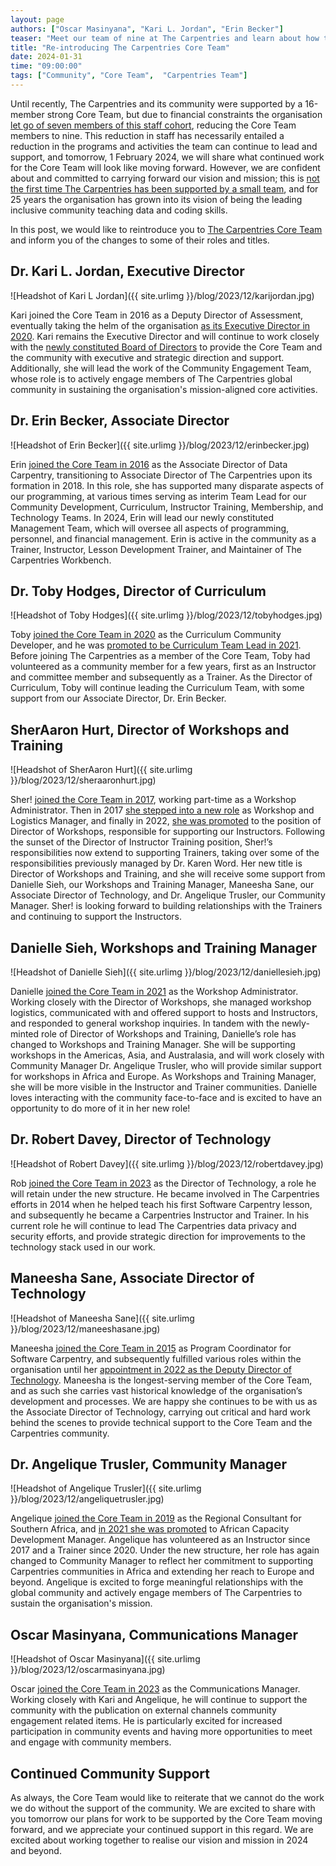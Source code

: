 ```yaml
---
layout: page
authors: ["Oscar Masinyana", "Kari L. Jordan", "Erin Becker"]
teaser: "Meet our team of nine at The Carpentries and learn about how they will continue to support you."
title: "Re-introducing The Carpentries Core Team"
date: 2024-01-31
time: "09:00:00"
tags: ["Community", "Core Team",  "Carpentries Team"]
---
```


Until recently, The Carpentries and its community were supported by a 16-member strong Core Team, but due to financial constraints the organisation [let go of seven members of this staff cohort](https://carpentries.org/blog/2024/01/with-gratitude-to-our-legacy-core-team-members/), reducing the Core Team members to nine. This reduction in staff has necessarily entailed a reduction in the programs and activities the team can continue to lead and support, and tomorrow, 1 February 2024, we will share what continued work for the Core Team will look like moving forward. However, we are confident about and committed to carrying forward our vision and mission; this is [not the first time The Carpentries has been supported by a small team](https://carpentries.org/blog/2019/02/projects-teams-job-plans/), and for 25 years the organisation has grown into its vision of being the leading inclusive community teaching data and coding skills. 

In this post, we would like to reintroduce you to [The Carpentries Core Team](https://carpentries.org/team/) and inform you of the changes to some of their roles and titles. 

## Dr. Kari L. Jordan, Executive Director 
![Headshot of Kari L Jordan]({{ site.urlimg }}/blog/2023/12/karijordan.jpg)

Kari joined the Core Team in 2016 as a Deputy Director of Assessment, eventually taking the helm of the organisation [as its Executive Director in 2020](https://carpentries.org/blog/2020/04/kari-new-executive-director/). Kari remains the Executive Director and will continue to work closely with the [newly constituted Board of Directors](https://carpentries.org/blog/2024/01/announcing-the-results-of-the-2024-community-election/) to provide the Core Team and the community with executive and strategic direction and support. Additionally, she will lead the work of the Community Engagement Team, whose role is to actively engage members of The Carpentries global community in sustaining the organisation's mission-aligned core activities.

## Dr. Erin Becker, Associate Director
![Headshot of Erin Becker]({{ site.urlimg }}/blog/2023/12/erinbecker.jpg)

Erin [joined the Core Team in 2016](https://datacarpentry.org/blog/2016/05/new-associate-director) as the Associate Director of Data Carpentry, transitioning to Associate Director of The Carpentries upon its formation in 2018. In this role, she has supported many disparate aspects of our programming, at various times serving as interim Team Lead for our Community Development, Curriculum, Instructor Training, Membership, and Technology Teams. In 2024, Erin will lead our newly constituted Management Team, which will oversee all aspects of programming, personnel, and financial management. Erin is active in the community as a Trainer, Instructor, Lesson Development Trainer, and Maintainer of The Carpentries Workbench.

## Dr. Toby Hodges, Director of Curriculum
![Headshot of Toby Hodges]({{ site.urlimg }}/blog/2023/12/tobyhodges.jpg)

Toby [joined the Core Team in 2020](https://carpentries.org/blog/2020/08/carpentries-curriculum-community-developer/) as the Curriculum Community Developer, and he was [promoted to be Curriculum Team Lead in 2021](https://carpentries.org/blog/2021/06/curriculum-team-lead-update/). Before joining The Carpentries as a member of the Core Team, Toby had volunteered as a community member for a few years, first as an Instructor and committee member and subsequently as a Trainer. As the Director of Curriculum, Toby will continue leading the Curriculum Team, with some support from our Associate Director, Dr. Erin Becker. 

## SherAaron Hurt, Director of Workshops and Training
![Headshot of SherAaron Hurt]({{ site.urlimg }}/blog/2023/12/sheraaronhurt.jpg)

Sher! [joined the Core Team in 2017](https://datacarpentry.org/blog/2017/09/announce-sheraaron), working part-time as a Workshop Administrator. Then in 2017 [she stepped into a new role](https://carpentries.org/blog/2019/02/Sher_New_Role/) as Workshop and Logistics Manager, and finally in 2022, [she was promoted](https://carpentries.org/blog/2022/01/director-of-workshops/) to the position of Director of Workshops, responsible for supporting our Instructors. Following the sunset of the Director of Instructor Training position, Sher!’s responsibilities now extend to supporting Trainers, taking over some of the responsibilities previously managed by Dr. Karen Word. Her new title is Director of Workshops and Training, and she will receive some support from Danielle Sieh, our Workshops and Training Manager, Maneesha Sane, our Associate Director of Technology, and Dr. Angelique Trusler, our Community Manager. Sher! is looking forward to building relationships with the Trainers and continuing to support the Instructors. 

## Danielle Sieh, Workshops and Training Manager
![Headshot of Danielle Sieh]({{ site.urlimg }}/blog/2023/12/daniellesieh.jpg)

Danielle [joined the Core Team in 2021](https://carpentries.org/blog/2021/02/welcoming-danielle/) as the Workshop Administrator. Working closely with the Director of Workshops, she managed workshop logistics, communicated with and offered support to hosts and Instructors, and responded to general workshop inquiries. In tandem with the newly-minted role of Director of Workshops and Training, Danielle’s role has changed to Workshops and Training Manager. She will be supporting workshops in the Americas, Asia, and Australasia, and will work closely with Community Manager Dr. Angelique Trusler, who will provide similar support for workshops in Africa and Europe. As Workshops and Training Manager, she will be more visible in the Instructor and Trainer communities. Danielle loves interacting with the community face-to-face and is excited to have an opportunity to do more of it in her new role!

## Dr. Robert Davey, Director of Technology
![Headshot of Robert Davey]({{ site.urlimg }}/blog/2023/12/robertdavey.jpg)

Rob [joined the Core Team in 2023](https://carpentries.org/blog/2023/01/welcome-new-director-of-technology/) as the Director of Technology, a role he will retain under the new structure. He became involved in The Carpentries efforts in 2014 when he helped teach his first Software Carpentry lesson, and subsequently he became a Carpentries Instructor and Trainer. In his current role he will continue to lead The Carpentries data privacy and security efforts, and provide strategic direction for improvements to the technology stack used in our work. 

## Maneesha Sane, Associate Director of Technology
![Headshot of Maneesha Sane]({{ site.urlimg }}/blog/2023/12/maneeshasane.jpg)

Maneesha [joined the Core Team in 2015](https://software-carpentry.org/blog/2015/11/introducing_maneesha.html) as Program Coordinator for Software Carpentry, and subsequently fulfilled various roles within the organisation until her [appointment in 2022 as the Deputy Director of Technology](https://carpentries.org/blog/2022/10/deputy-director-of-technology/). Maneesha is the longest-serving member of the Core Team, and as such she carries vast historical knowledge of the organisation’s development and processes. We are happy she continues to be with us as the Associate Director of Technology, carrying out critical and hard work behind the scenes to provide technical support to the Core Team and the Carpentries community.

## Dr. Angelique Trusler, Community Manager
![Headshot of Angelique Trusler]({{ site.urlimg }}/blog/2023/12/angeliquetrusler.jpg)

Angelique [joined the Core Team in 2019](https://carpentries.org/blog/2019/11/introducing-angelique/) as the Regional Consultant for Southern Africa, and [in 2021 she was promoted](https://carpentries.org/blog/2021/10/announcing-african-capacity-development-manager/) to African Capacity Development Manager. Angelique has volunteered as an Instructor since 2017 and a Trainer since 2020.  Under the new structure, her role has again changed to Community Manager to reflect her commitment to supporting Carpentries communities in Africa and extending her reach to Europe and beyond. Angelique is excited to forge meaningful relationships with the global community and actively engage members of The Carpentries to sustain the organisation's mission. 

## Oscar Masinyana, Communications Manager
![Headshot of Oscar Masinyana]({{ site.urlimg }}/blog/2023/12/oscarmasinyana.jpg)

Oscar [joined the Core Team in 2023](https://carpentries.org/blog/2023/05/oscar-new-hire-blog-post/) as the Communications Manager. Working closely with Kari and Angelique, he will continue to support the community with the publication on external channels community engagement related items. He is particularly excited for increased participation in community events and having more opportunities to meet and engage with community members. 

## Continued Community Support 
As always, the Core Team would like to reiterate that we cannot do the work we do without the support of the community. We are excited to share with you tomorrow our plans for work to be supported by the Core Team moving forward, and we appreciate your continued support in this regard. We are excited about working together to realise our vision and mission in 2024 and beyond. 
